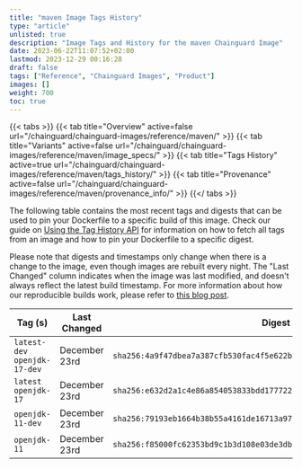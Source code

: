 ```yaml
---
title: "maven Image Tags History"
type: "article"
unlisted: true
description: "Image Tags and History for the maven Chainguard Image"
date: 2023-06-22T11:07:52+02:00
lastmod: 2023-12-29 00:16:28
draft: false
tags: ["Reference", "Chainguard Images", "Product"]
images: []
weight: 700
toc: true
---
```


{{< tabs >}}
{{< tab title="Overview" active=false url="/chainguard/chainguard-images/reference/maven/" >}}
{{< tab title="Variants" active=false url="/chainguard/chainguard-images/reference/maven/image_specs/" >}}
{{< tab title="Tags History" active=true url="/chainguard/chainguard-images/reference/maven/tags_history/" >}}
{{< tab title="Provenance" active=false url="/chainguard/chainguard-images/reference/maven/provenance_info/" >}}
{{</ tabs >}}

The following table contains the most recent tags and digests that can be used to pin your Dockerfile to a specific build of this image. Check our guide on [Using the Tag History API](/chainguard/chainguard-images/using-the-tag-history-api/) for information on how to fetch all tags from an image and how to pin your Dockerfile to a specific digest.

Please note that digests and timestamps only change when there is a change to the image, even though images are rebuilt every night. The "Last Changed" column indicates when the image was last modified, and doesn't always reflect the latest build timestamp. For more information about how our reproducible builds work, please refer to [this blog post](https://www.chainguard.dev/unchained/reproducing-chainguards-reproducible-image-builds).

| Tag (s)                        | Last Changed  | Digest                                                                    |
|--------------------------------|---------------|---------------------------------------------------------------------------|
|  `latest-dev` `openjdk-17-dev` | December 23rd | `sha256:4a9f47dbea7a387cfb530fac4f5e622be28f4397c4d3904f22de56cdadbb2af3` |
|  `latest` `openjdk-17`         | December 23rd | `sha256:e632d2a1c4e86a854053833bdd1777220167bcb693b02e0a7ae0253b994e30e8` |
|  `openjdk-11-dev`              | December 23rd | `sha256:79193eb1664b38b55a4161de16713a9761925a333e3d85ec782d880c85e408db` |
|  `openjdk-11`                  | December 23rd | `sha256:f85000fc62353bd9c1b3d108e03de3dbdaa979f307c16e4c0124aaaab5258cce` |

